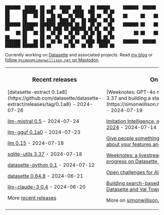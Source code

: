 ```
███████  █████  ██   ██  █████  ███    ██ ██████      ███████  ██████  ██      ███████ ██ ███    ███  █████  ███    ██ ██ 
██      ██   ██ ██   ██ ██   ██ ████   ██ ██   ██     ██      ██    ██ ██      ██      ██ ████  ████ ██   ██ ████   ██ ██ 
███████ ███████ ███████ ███████ ██ ██  ██ ██   ██     ███████ ██    ██ ██      █████   ██ ██ ████ ██ ███████ ██ ██  ██ ██ 
     ██ ██   ██ ██   ██ ██   ██ ██  ██ ██ ██   ██          ██ ██    ██ ██      ██      ██ ██  ██  ██ ██   ██ ██  ██ ██ ██ 
███████ ██   ██ ██   ██ ██   ██ ██   ████ ██████      ███████  ██████  ███████ ███████ ██ ██      ██ ██   ██ ██   ████ ██ 
```

Currently working on [Datasette](https://datasette.io/) and associated projects. Read [my blog](https://simonwillison.net/) or <a href="https://fedi.simonwillison.net/@simon">follow `@simon@simonwillison.net` on Mastodon</a>.

<table><tr><td valign="top" width="33%">

<h3 align="center">Recent releases</h3>
<!-- recent_releases starts -->
[datasette-extract 0.1a8](https://github.com/datasette/datasette-extract/releases/tag/0.1a8) - 2024-07-26

[llm-mistral 0.5](https://github.com/simonw/llm-mistral/releases/tag/0.5) - 2024-07-24

[llm-gguf 0.1a0](https://github.com/simonw/llm-gguf/releases/tag/0.1a0) - 2024-07-23

[llm 0.15](https://github.com/simonw/llm/releases/tag/0.15) - 2024-07-18

[sqlite-utils 3.37](https://github.com/simonw/sqlite-utils/releases/tag/3.37) - 2024-07-18

[datasette-python 0.1](https://github.com/datasette/datasette-python/releases/tag/0.1) - 2024-07-12

[datasette 0.64.8](https://github.com/simonw/datasette/releases/tag/0.64.8) - 2024-06-21

[llm-claude-3 0.4](https://github.com/simonw/llm-claude-3/releases/tag/0.4) - 2024-06-20
<!-- nt_releases ends -->
More [recent releases](https://github.com/simonw/simonw/blob/main/releases.md)
</td><td valign="top" width="34%">

<h3 align="center">On my blog</h3>
<!-- blog starts -->
[Weeknotes: GPT-4o mini, LLM 0.15, sqlite-utils 3.37 and building a staging environment](https://simonwillison.net/2024/Jul/19/weeknotes/) - 2024-07-19

[Imitation Intelligence, my keynote for PyCon US 2024](https://simonwillison.net/2024/Jul/14/pycon/) - 2024-07-14

[Give people something to link to so they can talk about your features and ideas](https://simonwillison.net/2024/Jul/13/give-people-something-to-link-to/) - 2024-07-13

[Weeknotes: a livestream, a surprise keynote and progress on Datasette Cloud billing](https://simonwillison.net/2024/Jul/2/weeknotes/) - 2024-07-02

[Open challenges for AI engineering](https://simonwillison.net/2024/Jun/27/ai-worlds-fair/) - 2024-06-27

[Building search-based RAG using Claude, Datasette and Val Town](https://simonwillison.net/2024/Jun/21/search-based-rag/) - 2024-06-21
<!-- blog ends -->
More on [simonwillison.net](https://simonwillison.net/)
</td><td valign="top" width="33%">
